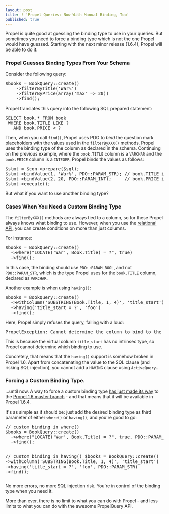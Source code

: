 ```yaml
---
layout: post
title: ! 'Propel Queries: Now With Manual Binding, Too'
published: true
---
```

<p>Propel is quite good at guessing the binding type to use in your queries. But sometimes you need to force a binding type which is not the one Propel would have guessed. Starting with the next minor release (1.6.4), Propel will be able to do it.<!--more--></p>
<h3>Propel Guesses Binding Types From Your Schema</h3>
<p>Consider the following query:</p>
<div class="CodeRay">
  <div class="code"><pre>$books = BookQuery::create()
    -&gt;filterByTitle('War%')
    -&gt;filterByPrice(array('max' =&gt; 20))
    -&gt;find();</pre></div>
</div>

<p>Propel translates this query into the following SQL prepared statement:</p>
<div class="CodeRay">
  <div class="code"><pre>SELECT book.* FROM book
 WHERE book.TITLE LIKE ?
   AND book.PRICE &lt; ?</pre></div>
</div>

<p>Then, when you call <code>find()</code>, Propel uses PDO to <em>bind</em> the question mark placeholders with the values used in the <code>filterByXXX()</code> methods. Propel uses the binding type of the column as declared in the schema. Continuing on the previous example, where the <code>book.TITLE</code> column is a <code>VARCHAR</code> and the <code>book.PRICE</code> column is a <code>INTEGER</code>, Propel binds the values as follows:</p>
<div class="CodeRay">
  <div class="code"><pre>$stmt = $con-&gt;prepare($sql);
$stmt-&gt;bindValue(1, 'War%', PDO::PARAM_STR); // book.TITLE is a  VARCHAR
$stmt-&gt;bindValue(2, 20, PDO::PARAM_INT);     // book.PRICE is an INTEGER
$stmt-&gt;execute();</pre></div>
</div>

<p>But what if you want to use another binding type?</p>
<h3>Cases When You Need a Custom Binding Type</h3>
<p>The <code>filterByXXX()</code> methods are always tied to a column, so for these Propel always knows what binding to use. However, when you use the <a href="http://www.propelorm.org/reference/model-criteria.html#relational_api">relational API</a>, you can create conditions on more than just columns.</p>
<p>For instance:</p>
<div class="CodeRay">
  <div class="code"><pre>$books = BookQuery::create()
  -&gt;where(&quot;LOCATE('War', Book.Title) = ?&quot;, true)
  -&gt;find();</pre></div>
</div>

<p>In this case, the binding should use <code>PDO::PARAM_BOOL</code>, and not <code>PDO::PARAM_STR</code>, which is the type Propel uses for the <code>book.TITLE</code> column, declared as <code>VARCHAR</code>.</p>
<p>Another example is when using <code>having()</code>:</p>
<div class="CodeRay">
  <div class="code"><pre>$books = BookQuery::create()
  -&gt;withColumn('SUBSTRING(Book.Title, 1, 4)', 'title_start')
  -&gt;having('title_start = ?', 'foo')
  -&gt;find();</pre></div>
</div>

<p>Here, Propel simply refuses the query, failing with a loud:</p>
<div class="CodeRay">
  <div class="code"><pre>PropelException: Cannot determine the column to bind to the parameter in clause 'title_start = ?'</pre></div>
</div>

<p>This is because the virtual column <code>title_start</code> has no intrinsec type, so Propel cannot determine which binding to use.</p>
<p>Concretely, that means that the <code>having()</code> support is somehow broken in Propel 1.6. Apart from concatenating the value to the SQL clause (and risking SQL injection), you cannot add a <code>HAVING</code> clause using <code>ActiveQuery</code>...</p>
<h3>Forcing a Custom Binding Type.</h3>
<p>...until now. A way to force a custom binding type <a href="https://github.com/propelorm/Propel/pull/182">has just made its way</a> to the <a href="https://github.com/propelorm/Propel">Propel 1.6 master branch</a> - and that means that it will be available in Propel 1.6.4.</p>
<p>It's as simple as it should be: just add the desired binding type as third parameter of either <code>where()</code> or <code>having()</code>, and you're good to go:</p>
<div class="CodeRay">
  <div class="code"><pre>// custom binding in where()
$books = BookQuery::create()
  -&gt;where(&quot;LOCATE('War', Book.Title) = ?&quot;, true, PDO::PARAM_BOOL)
  -&gt;find();

// custom binding in having()
$books = BookQuery::create()
  -&gt;withColumn('SUBSTRING(Book.Title, 1, 4)', 'title_start')
  -&gt;having('title_start = ?', 'foo', PDO::PARAM_STR)
  -&gt;find();</pre></div>
</div>

<p>No more errors, no more SQL injection risk. You're in control of the binding type when you need it.</p>
<p>More than ever, there is no limit to what you can do with Propel - and less limits to what you can do with the awesome PropelQuery API.</p>

